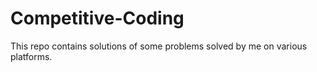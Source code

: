 # Competitive-Coding
This repo contains solutions of some problems solved by me on various platforms.
